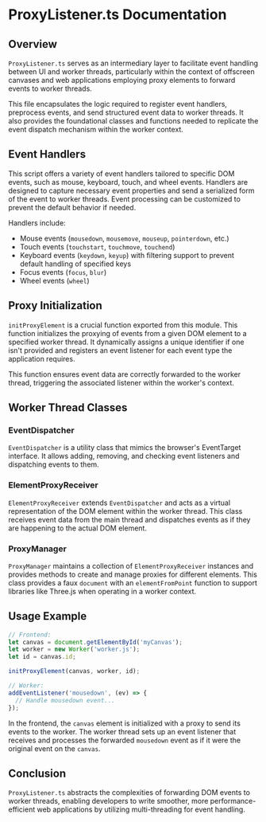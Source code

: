 # ProxyListener.ts Documentation

## Overview

`ProxyListener.ts` serves as an intermediary layer to facilitate event handling between UI and worker threads, particularly within the context of offscreen canvases and web applications employing proxy elements to forward events to worker threads.

This file encapsulates the logic required to register event handlers, preprocess events, and send structured event data to worker threads. It also provides the foundational classes and functions needed to replicate the event dispatch mechanism within the worker context.

## Event Handlers

This script offers a variety of event handlers tailored to specific DOM events, such as mouse, keyboard, touch, and wheel events. Handlers are designed to capture necessary event properties and send a serialized form of the event to worker threads. Event processing can be customized to prevent the default behavior if needed.

Handlers include:

- Mouse events (`mousedown`, `mousemove`, `mouseup`, `pointerdown`, etc.)
- Touch events (`touchstart`, `touchmove`, `touchend`)
- Keyboard events (`keydown`, `keyup`) with filtering support to prevent default handling of specified keys
- Focus events (`focus`, `blur`)
- Wheel events (`wheel`)

## Proxy Initialization

`initProxyElement` is a crucial function exported from this module. This function initializes the proxying of events from a given DOM element to a specified worker thread. It dynamically assigns a unique identifier if one isn't provided and registers an event listener for each event type the application requires.

This function ensures event data are correctly forwarded to the worker thread, triggering the associated listener within the worker's context.

## Worker Thread Classes

### EventDispatcher

`EventDispatcher` is a utility class that mimics the browser's EventTarget interface. It allows adding, removing, and checking event listeners and dispatching events to them.

### ElementProxyReceiver

`ElementProxyReceiver` extends `EventDispatcher` and acts as a virtual representation of the DOM element within the worker thread. This class receives event data from the main thread and dispatches events as if they are happening to the actual DOM element.

### ProxyManager

`ProxyManager` maintains a collection of `ElementProxyReceiver` instances and provides methods to create and manage proxies for different elements. This class provides a faux `document` with an `elementFromPoint` function to support libraries like Three.js when operating in a worker context.

## Usage Example

```typescript
// Frontend:
let canvas = document.getElementById('myCanvas');
let worker = new Worker('worker.js');
let id = canvas.id;

initProxyElement(canvas, worker, id);

// Worker:
addEventListener('mousedown', (ev) => {
  // Handle mousedown event...
});
```

In the frontend, the `canvas` element is initialized with a proxy to send its events to the worker. The worker thread sets up an event listener that receives and processes the forwarded `mousedown` event as if it were the original event on the `canvas`.

## Conclusion

`ProxyListener.ts` abstracts the complexities of forwarding DOM events to worker threads, enabling developers to write smoother, more performance-efficient web applications by utilizing multi-threading for event handling.